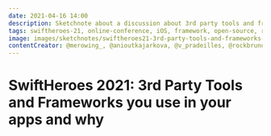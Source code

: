 ```yaml
---
date: 2021-04-16 14:00
description: Sketchnote about a discussion about 3rd party tools and frameworks from SwiftHeroes 2021
tags: swiftheroes-21, online-conference, iOS, framework, open-source, round-table, panel
image: images/sketchnotes/swiftheroes21-3rd-party-tools-and-frameworks-small.jpg
contentCreator: @merowing_, @anioutkajarkova, @v_pradeilles, @rockbruno_, @leah_m_vogel, @_aantonioni, @inkedengineer, @puntoste
---
```


# SwiftHeroes 2021: 3rd Party Tools and Frameworks you use in your apps and why
